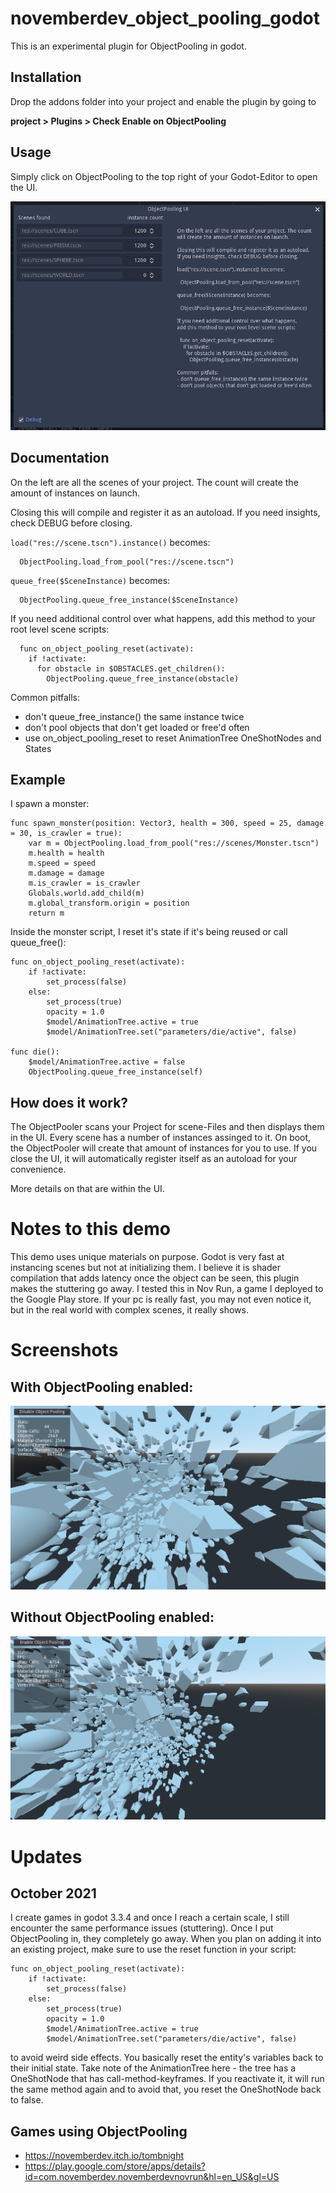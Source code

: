 # **novemberdev_object_pooling_godot**

This is an experimental plugin for ObjectPooling in godot.

## Installation

Drop the addons folder into your project and enable the plugin by going to 

**project > Plugins > Check Enable on ObjectPooling**

## Usage

Simply click on ObjectPooling to the top right of your Godot-Editor to open the UI.

![Screenshot](screen_2.png)

## Documentation

On the left are all the scenes of your project. The count 
will create the amount of instances on launch.

Closing this will compile and register it as an autoload. 
If you need insights, check DEBUG before closing.

`load("res://scene.tscn").instance()` becomes:
```
  ObjectPooling.load_from_pool("res://scene.tscn")
```
`queue_free($SceneInstance)` becomes:
```
  ObjectPooling.queue_free_instance($SceneInstance)
```
If you need additional control over what happens, 
add this method to your root level scene scripts:
```
  func on_object_pooling_reset(activate):
    if !activate:
      for obstacle in $OBSTACLES.get_children():
        ObjectPooling.queue_free_instance(obstacle)
```
Common pitfalls:
- don't queue_free_instance() the same instance twice
- don't pool objects that don't get loaded or free'd often
- use on_object_pooling_reset to reset AnimationTree OneShotNodes and States

## Example

I spawn a monster:

```
func spawn_monster(position: Vector3, health = 300, speed = 25, damage = 30, is_crawler = true):
	var m = ObjectPooling.load_from_pool("res://scenes/Monster.tscn")
	m.health = health
	m.speed = speed
	m.damage = damage
	m.is_crawler = is_crawler
	Globals.world.add_child(m)
	m.global_transform.origin = position
	return m
```

Inside the monster script, I reset it's state if it's being reused or call queue_free():

```
func on_object_pooling_reset(activate):
	if !activate:
		set_process(false)
	else:
		set_process(true)
		opacity = 1.0
		$model/AnimationTree.active = true
		$model/AnimationTree.set("parameters/die/active", false)

func die():
	$model/AnimationTree.active = false
	ObjectPooling.queue_free_instance(self)
```

## How does it work?

The ObjectPooler scans your Project for scene-Files and then displays them in the UI. Every scene has a number of instances assinged to it. On boot, the ObjectPooler will create that amount of instances for you to use. If you close the UI, it will automatically register itself as an autoload for your convenience.

More details on that are within the UI.

# Notes to this demo
This demo uses unique materials on purpose. Godot is very fast at instancing scenes but not at initializing them. I believe it is shader compilation that adds latency once the object can be seen, this plugin makes the stuttering go away. I tested this in Nov Run, a game I deployed to the Google Play store. If your pc is really fast, you may not even notice it, but in the real world with complex scenes, it really shows.

# Screenshots

## With ObjectPooling enabled:
![Screenshot](screen_0.png)

## Without ObjectPooling enabled:
![Screenshot](screen_1.png)

# Updates

## October 2021

I create games in godot 3.3.4 and once I reach a certain scale, I still encounter the same performance issues (stuttering). 
Once I put ObjectPooling in, they completely go away. When you plan on adding it into an existing project, make sure to use the reset function in your script:

```
func on_object_pooling_reset(activate):
	if !activate:
		set_process(false)
	else:
		set_process(true)
		opacity = 1.0
		$model/AnimationTree.active = true
		$model/AnimationTree.set("parameters/die/active", false)
```

to avoid weird side effects. You basically reset the entity's variables back to their initial state. 
Take note of the AnimationTree here - the tree has a OneShotNode that has call-method-keyframes. If you reactivate it, it will run the
same method again and to avoid that, you reset the OneShotNode back to false.

## Games using ObjectPooling

- https://novemberdev.itch.io/tombnight
- https://play.google.com/store/apps/details?id=com.novemberdev.novemberdevnovrun&hl=en_US&gl=US